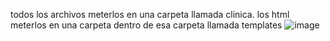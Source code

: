 todos los archivos meterlos en una carpeta llamada clinica. los html meterlos en una carpeta dentro de esa carpeta llamada templates
![image](https://github.com/user-attachments/assets/b9727b34-f1b9-42cd-a649-fa3d2e2a7d7e)
